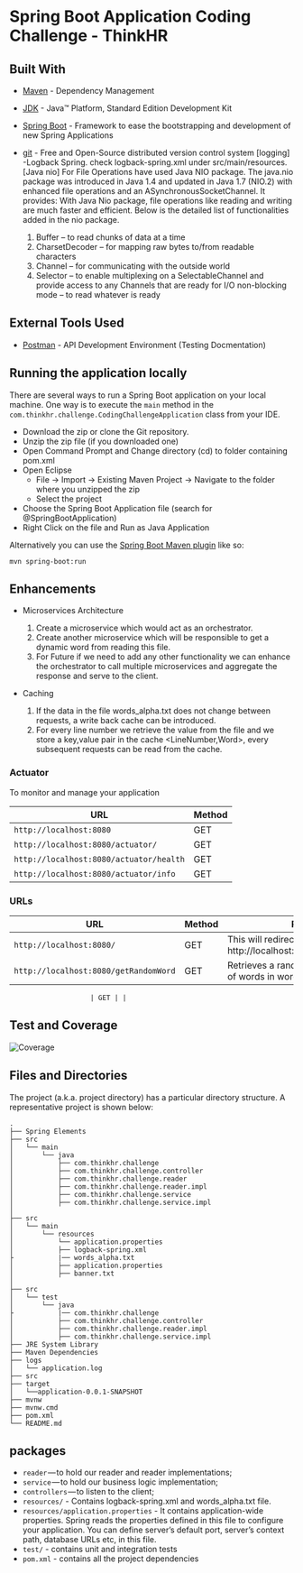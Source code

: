# Spring Boot Application Coding Challenge - ThinkHR

## Built With

* 	[Maven](https://maven.apache.org/) - Dependency Management
* 	[JDK](http://www.oracle.com/technetwork/java/javase/downloads/jdk8-downloads-2133151.html) - Java™ Platform, Standard Edition Development Kit
* 	[Spring Boot](https://spring.io/projects/spring-boot) - Framework to ease the bootstrapping and development of new Spring Applications
* 	[git](https://github.com/) - Free and Open-Source distributed version control system
	[logging] -Logback Spring. check logback-spring.xml under src/main/resources.
	[Java nio] For File Operations have used Java NIO package. The java.nio package was introduced in Java 1.4 and updated in Java 1.7 (NIO.2) with enhanced file operations and an ASynchronousSocketChannel. It provides:
	 With Java Nio package, file operations like reading and writing are much faster and efficient. Below is the detailed list of functionalities added in the nio package.

	1. Buffer – to read chunks of data at a time
	2. CharsetDecoder – for mapping raw bytes to/from readable characters
	3. Channel – for communicating with the outside world
	4. Selector – to enable multiplexing on a SelectableChannel and provide access to any Channels that are ready for I/O non-blocking mode – to read whatever is ready

## External Tools Used

* 	[Postman](https://www.getpostman.com/) - API Development Environment (Testing Docmentation)

## Running the application locally

There are several ways to run a Spring Boot application on your local machine. One way is to execute the `main` method in the `com.thinkhr.challenge.CodingChallengeApplication` class from your IDE.

* 	Download the zip or clone the Git repository.
* 	Unzip the zip file (if you downloaded one)
* 	Open Command Prompt and Change directory (cd) to folder containing pom.xml
* 	Open Eclipse
	* File -> Import -> Existing Maven Project -> Navigate to the folder where you unzipped the zip
	* Select the project
* 	Choose the Spring Boot Application file (search for @SpringBootApplication)
* 	Right Click on the file and Run as Java Application

Alternatively you can use the [Spring Boot Maven plugin](https://docs.spring.io/spring-boot/docs/current/reference/html/build-tool-plugins-maven-plugin.html) like so:

```shell
mvn spring-boot:run
```
## Enhancements 

* Microservices Architecture

	1. Create a microservice which would act as an orchestrator. 
	2. Create another microservice which will be responsible to get a dynamic word from reading this file.
	3. For Future if we need to add any other functionality we can enhance the orchestrator to call multiple microservices and aggregate the response and serve to the client. 

* Caching 

    1. If the data in the file words_alpha.txt does not change between requests, a write back cache can be introduced. 
    2. For every line number we retrieve the value from the file and we store a key,value pair in the cache <LineNumber,Word>, every subsequent requests can be read from the cache.

### Actuator

To monitor and manage your application

|  URL |  Method |
|----------|--------------|
|`http://localhost:8080`| GET |
|`http://localhost:8080/actuator/`| GET |
|`http://localhost:8080/actuator/health`| GET |
|`http://localhost:8080/actuator/info`| GET |


### URLs

|  URL |  Method | Remarks |
|----------|--------------|--------------|
|`http://localhost:8080/`                           | GET | This will redirect call to http://localhost:8080/getRandomWord.|
|`http://localhost:8080/getRandomWord`              | GET | Retrieves a random word from the list of words in words_alpha.txt|

                        | GET | |


## Test and Coverage 

![Coverage](https://user-images.githubusercontent.com/8183342/87632830-06b17d00-c6ef-11ea-873f-824d4e064c54.jpg)


## Files and Directories

The project (a.k.a. project directory) has a particular directory structure. A representative project is shown below:

```text
.
├── Spring Elements
├── src
│   └── main
│       └── java
│           ├── com.thinkhr.challenge
│           ├── com.thinkhr.challenge.controller
│           ├── com.thinkhr.challenge.reader
│           ├── com.thinkhr.challenge.reader.impl
│           ├── com.thinkhr.challenge.service
│           ├── com.thinkhr.challenge.service.impl
│        
├── src
│   └── main
│       └── resources
│           └── application.properties
│           ├── logback-spring.xml
├           |── words_alpha.txt
│           ├── application.properties
│           ├── banner.txt
│
├── src
│   └── test
│       └── java
├	        |── com.thinkhr.challenge
│           ├── com.thinkhr.challenge.controller
│           ├── com.thinkhr.challenge.reader.impl
│           ├── com.thinkhr.challenge.service.impl
├── JRE System Library
├── Maven Dependencies
├── logs
│   └── application.log
├── src
├── target
│   └──application-0.0.1-SNAPSHOT
├── mvnw
├── mvnw.cmd
├── pom.xml
└── README.md
```

## packages

* 	`reader` — to hold our reader and reader implementations;
* 	`service` — to hold our business logic implementation;
* 	`controllers` — to listen to the client;
* 	`resources/` - Contains logback-spring.xml and words_alpha.txt file.
* 	`resources/application.properties` - It contains application-wide properties. Spring reads the properties defined in this file to configure your application. You can define server’s default port, server’s context path, database URLs etc, in this file.
* 	`test/` - contains unit and integration tests
* 	`pom.xml` - contains all the project dependencies
